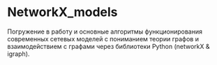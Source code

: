 # NetworkX_models

Погружение в работу и основные алгоритмы функционирования современных сетевых моделей с пониманием теории графов и взаимодействием с графами через библиотеки Python (networkX & igraph).

